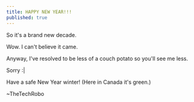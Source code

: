 ```yaml
---
title: HAPPY NEW YEAR!!!
published: true
---
```


So it's a brand new decade. 

Wow. I can't believe it came.

Anyway, I've resolved to be less of a couch potato so you'll see me less. 

Sorry :|

Have a safe New Year winter! (Here in Canada it's green.)

~TheTechRobo
